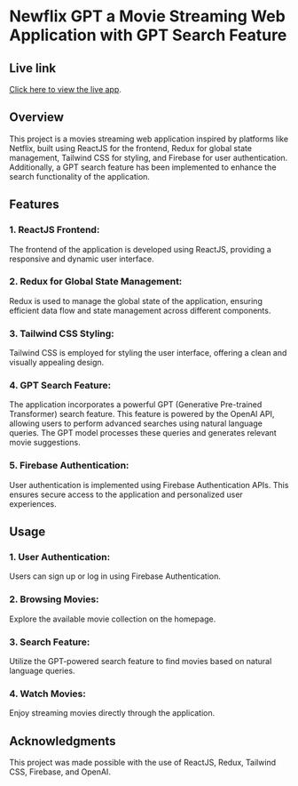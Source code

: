 # Newflix GPT a Movie Streaming Web Application with GPT Search Feature

## Live link

[Click here to view the live app](https://newflixgpt.netlify.app).

## Overview

This project is a movies streaming web application inspired by platforms like Netflix, built using ReactJS for the frontend, Redux for global state management, Tailwind CSS for styling, and Firebase for user authentication. Additionally, a GPT search feature has been implemented to enhance the search functionality of the application.

## Features

### 1. ReactJS Frontend:

The frontend of the application is developed using ReactJS, providing a responsive and dynamic user interface.

### 2. Redux for Global State Management:

Redux is used to manage the global state of the application, ensuring efficient data flow and state management across different components.

### 3. Tailwind CSS Styling:

Tailwind CSS is employed for styling the user interface, offering a clean and visually appealing design.

### 4. GPT Search Feature:

The application incorporates a powerful GPT (Generative Pre-trained Transformer) search feature. This feature is powered by the OpenAI API, allowing users to perform advanced searches using natural language queries. The GPT model processes these queries and generates relevant movie suggestions.

### 5. Firebase Authentication:

User authentication is implemented using Firebase Authentication APIs. This ensures secure access to the application and personalized user experiences.

## Usage

### 1. User Authentication:

Users can sign up or log in using Firebase Authentication.

### 2. Browsing Movies:

Explore the available movie collection on the homepage.

### 3. Search Feature:

Utilize the GPT-powered search feature to find movies based on natural language queries.

### 4. Watch Movies:

Enjoy streaming movies directly through the application.

## Acknowledgments

This project was made possible with the use of ReactJS, Redux, Tailwind CSS, Firebase, and OpenAI.
